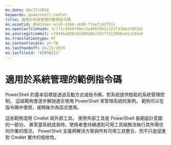 ```yaml
---
ms.date: 08/27/2018
keywords: powershell,cmdlet
title: 適用於系統管理的範例指令碼
ms.assetid: db6334ec-ace6-436d-ab88-77aefc817511
ms.openlocfilehash: 3c771c9568f40ec3a4bb7061c122f33bba7d0382
ms.sourcegitcommit: e7445ba8203da304286c591ff513900ad1c244a4
ms.translationtype: HT
ms.contentlocale: zh-TW
ms.lasthandoff: 04/23/2019
ms.locfileid: "62058211"
---
```

# <a name="sample-scripts-for-system-administration"></a>適用於系統管理的範例指令碼

PowerShell 的基本目標是透過互動方式或指令碼，對系統提供輕鬆的系統管理控制。 這組範例會逐步解說適合使用 PowerShell 來管理系統的案例。 範例可以在指令碼中使用，或稍後作為函式使用。

這些範例混用 Cmdlet 與外部工具。 使用外部工具是 PowerShell 長期設計意圖的一部分。 甚至當系統成長時，使用者會持續遇到可用工具組無法執行其所需任何作業的情況。 PowerShell 支援將解決方案與所有可用工具整合，而不只是促進對 Cmdlet 實作的相依性。